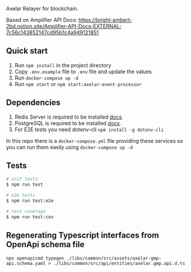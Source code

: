 Axelar Relayer for  blockchain.

Based on Amplifier API Docs: https://bright-ambert-2bd.notion.site/Amplifier-API-Docs-EXTERNAL-7c56c143852147cd95b1c4a949121851

## Quick start

1. Run `npm install` in the project directory
2. Copy `.env.example` file to `.env` file and update the values
3. Run `docker-compose up -d`
4. Run `npm start` or `npm start:axelar-event-processor`

## Dependencies

1. Redis Server is required to be installed [docs](https://redis.io/).
2. PostgreSQL is required to be installed [docs](https://www.postgresql.org/).
3. For E2E tests you need dotenv-cli `npm install -g dotenv-cli`

In this repo there is a `docker-compose.yml` file providing these services so you can run them easily using `docker-compose up -d`

## Tests

```bash
# unit tests
$ npm run test

# e2e tests
$ npm run test:e2e

# test coverage
$ npm run test:cov
```

## Regenerating Typescript interfaces from OpenApi schema file

`npx openapicmd typegen ./libs/common/src/assets/axelar-gmp-api.schema.yaml > ./libs/common/src/api/entities/axelar.gmp.api.d.ts`
